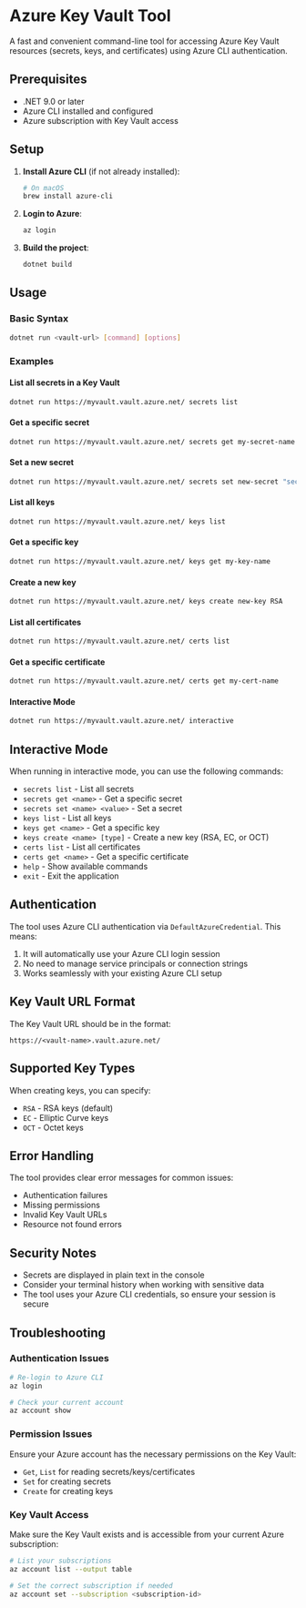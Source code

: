 # Azure Key Vault Tool

A fast and convenient command-line tool for accessing Azure Key Vault resources (secrets, keys, and certificates) using Azure CLI authentication.

## Prerequisites

- .NET 9.0 or later
- Azure CLI installed and configured
- Azure subscription with Key Vault access

## Setup

1. **Install Azure CLI** (if not already installed):
   ```bash
   # On macOS
   brew install azure-cli
   ```

2. **Login to Azure**:
   ```bash
   az login
   ```

3. **Build the project**:
   ```bash
   dotnet build
   ```

## Usage

### Basic Syntax
```bash
dotnet run <vault-url> [command] [options]
```

### Examples

#### List all secrets in a Key Vault
```bash
dotnet run https://myvault.vault.azure.net/ secrets list
```

#### Get a specific secret
```bash
dotnet run https://myvault.vault.azure.net/ secrets get my-secret-name
```

#### Set a new secret
```bash
dotnet run https://myvault.vault.azure.net/ secrets set new-secret "secret-value"
```

#### List all keys
```bash
dotnet run https://myvault.vault.azure.net/ keys list
```

#### Get a specific key
```bash
dotnet run https://myvault.vault.azure.net/ keys get my-key-name
```

#### Create a new key
```bash
dotnet run https://myvault.vault.azure.net/ keys create new-key RSA
```

#### List all certificates
```bash
dotnet run https://myvault.vault.azure.net/ certs list
```

#### Get a specific certificate
```bash
dotnet run https://myvault.vault.azure.net/ certs get my-cert-name
```

#### Interactive Mode
```bash
dotnet run https://myvault.vault.azure.net/ interactive
```

## Interactive Mode

When running in interactive mode, you can use the following commands:

- `secrets list` - List all secrets
- `secrets get <name>` - Get a specific secret
- `secrets set <name> <value>` - Set a secret
- `keys list` - List all keys
- `keys get <name>` - Get a specific key
- `keys create <name> [type]` - Create a new key (RSA, EC, or OCT)
- `certs list` - List all certificates
- `certs get <name>` - Get a specific certificate
- `help` - Show available commands
- `exit` - Exit the application

## Authentication

The tool uses Azure CLI authentication via `DefaultAzureCredential`. This means:

1. It will automatically use your Azure CLI login session
2. No need to manage service principals or connection strings
3. Works seamlessly with your existing Azure CLI setup

## Key Vault URL Format

The Key Vault URL should be in the format:
```
https://<vault-name>.vault.azure.net/
```

## Supported Key Types

When creating keys, you can specify:
- `RSA` - RSA keys (default)
- `EC` - Elliptic Curve keys
- `OCT` - Octet keys

## Error Handling

The tool provides clear error messages for common issues:
- Authentication failures
- Missing permissions
- Invalid Key Vault URLs
- Resource not found errors

## Security Notes

- Secrets are displayed in plain text in the console
- Consider your terminal history when working with sensitive data
- The tool uses your Azure CLI credentials, so ensure your session is secure

## Troubleshooting

### Authentication Issues
```bash
# Re-login to Azure CLI
az login

# Check your current account
az account show
```

### Permission Issues
Ensure your Azure account has the necessary permissions on the Key Vault:
- `Get`, `List` for reading secrets/keys/certificates
- `Set` for creating secrets
- `Create` for creating keys

### Key Vault Access
Make sure the Key Vault exists and is accessible from your current Azure subscription:
```bash
# List your subscriptions
az account list --output table

# Set the correct subscription if needed
az account set --subscription <subscription-id>
``` 